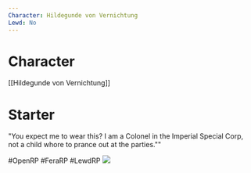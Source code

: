 ```yaml
---
Character: Hildegunde von Vernichtung
Lewd: No
---
```

# Character
[[Hildegunde von Vernichtung]]

# Starter
"You expect me to wear this? I am a Colonel in the Imperial Special Corp, not a child whore to prance out at the parties.""

  

#OpenRP #FeraRP #LewdRP 
![](maxresdefault.jpg)